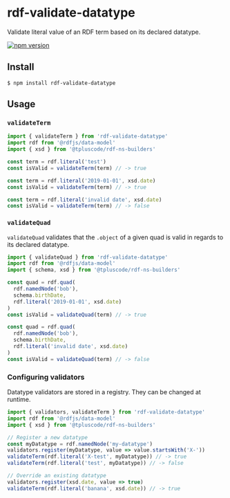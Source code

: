 
# rdf-validate-datatype

Validate literal value of an RDF term based on its declared datatype.

[![npm version](https://badge.fury.io/js/rdf-validate-datatype.svg)](https://badge.fury.io/js/rdf-validate-datatype)


## Install

`$ npm install rdf-validate-datatype`


## Usage

### `validateTerm`

```javascript
import { validateTerm } from 'rdf-validate-datatype'
import rdf from '@rdfjs/data-model'
import { xsd } from '@tpluscode/rdf-ns-builders'

const term = rdf.literal('test')
const isValid = validateTerm(term) // -> true

const term = rdf.literal('2019-01-01', xsd.date)
const isValid = validateTerm(term) // -> true

const term = rdf.literal('invalid date', xsd.date)
const isValid = validateTerm(term) // -> false
```

### `validateQuad`

`validateQuad` validates that the `.object` of a given quad is valid in regards
to its declared datatype.

```javascript
import { validateQuad } from 'rdf-validate-datatype'
import rdf from '@rdfjs/data-model'
import { schema, xsd } from '@tpluscode/rdf-ns-builders'

const quad = rdf.quad(
  rdf.namedNode('bob'),
  schema.birthDate,
  rdf.literal('2019-01-01', xsd.date)
)
const isValid = validateQuad(term) // -> true

const quad = rdf.quad(
  rdf.namedNode('bob'),
  schema.birthDate,
  rdf.literal('invalid date', xsd.date)
)
const isValid = validateQuad(term) // -> false
```

### Configuring validators

Datatype validators are stored in a registry. They can be changed at runtime.

```javascript
import { validators, validateTerm } from 'rdf-validate-datatype'
import rdf from '@rdfjs/data-model'
import { xsd } from '@tpluscode/rdf-ns-builders'

// Register a new datatype
const myDatatype = rdf.namedNode('my-datatype')
validators.register(myDatatype, value => value.startsWith('X-'))
validateTerm(rdf.literal('X-test', myDatatype)) // -> true
validateTerm(rdf.literal('test', myDatatype)) // -> false

// Override an existing datatype
validators.register(xsd.date, value => true)
validateTerm(rdf.literal('banana', xsd.date)) // -> true
```
